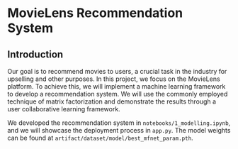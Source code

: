 # MovieLens Recommendation System

## Introduction
Our goal is to recommend movies to users, a crucial task in the industry for upselling and other purposes. In this project, we focus on the MovieLens platform. To achieve this, we will implement a machine learning framework to develop a recommendation system. We will use the commonly employed technique of matrix factorization and demonstrate the results through a user collaborative learning framework.

We developed the recommendation system in `notebooks/1_modelling.ipynb`, and we will showcase the deployment process in `app.py`. The model weights can be found at `artifact/dataset/model/best_mfnet_param.pth`.
